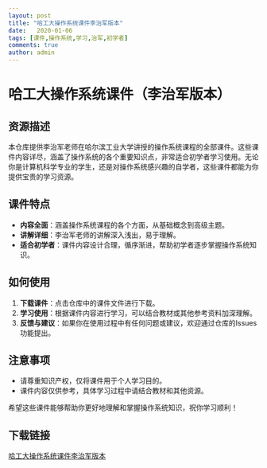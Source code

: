 ```yaml
---
layout: post
title: "哈工大操作系统课件李治军版本"
date:   2020-01-06
tags: [课件,操作系统,学习,治军,初学者]
comments: true
author: admin
---
```

# 哈工大操作系统课件（李治军版本）

## 资源描述

本仓库提供李治军老师在哈尔滨工业大学讲授的操作系统课程的全部课件。这些课件内容详尽，涵盖了操作系统的各个重要知识点，非常适合初学者学习使用。无论你是计算机科学专业的学生，还是对操作系统感兴趣的自学者，这些课件都能为你提供宝贵的学习资源。

## 课件特点

- **内容全面**：涵盖操作系统课程的各个方面，从基础概念到高级主题。
- **讲解详细**：李治军老师的讲解深入浅出，易于理解。
- **适合初学者**：课件内容设计合理，循序渐进，帮助初学者逐步掌握操作系统知识。

## 如何使用

1. **下载课件**：点击仓库中的课件文件进行下载。
2. **学习使用**：根据课件内容进行学习，可以结合教材或其他参考资料加深理解。
3. **反馈与建议**：如果你在使用过程中有任何问题或建议，欢迎通过仓库的Issues功能提出。

## 注意事项

- 请尊重知识产权，仅将课件用于个人学习目的。
- 课件内容仅供参考，具体学习过程中请结合教材和其他资源。

希望这些课件能够帮助你更好地理解和掌握操作系统知识，祝你学习顺利！

## 下载链接

[哈工大操作系统课件李治军版本](https://pan.quark.cn/s/2d86341a9ffe)